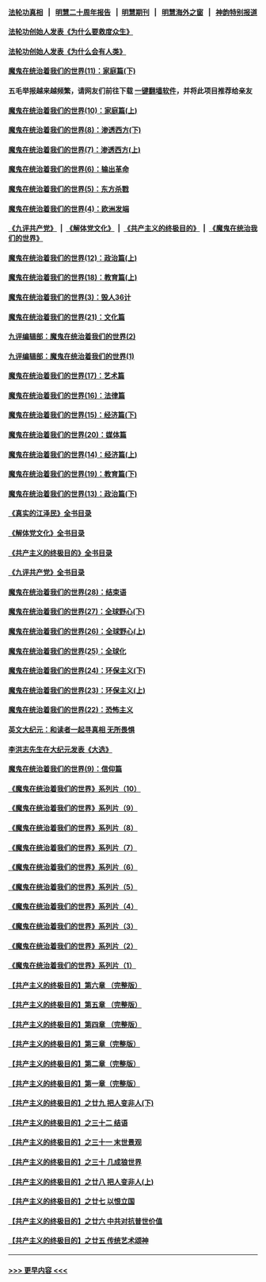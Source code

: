 #### [法轮功真相](https://github.com/gfw-breaker/truth/blob/master/README.md?t=0) &nbsp;&nbsp;|&nbsp;&nbsp; [明慧二十周年报告](https://github.com/gfw-breaker/mh-reports/blob/master/README.md?t=0) &nbsp;&nbsp;|&nbsp;&nbsp;[明慧期刊](https://github.com/gfw-breaker/mh-qikan) &nbsp;&nbsp;|&nbsp;&nbsp; [明慧海外之窗](https://github.com/gfw-breaker/mh-news/blob/master/README.md?t=0) &nbsp;&nbsp;|&nbsp;&nbsp; [神韵特别报道](https://github.com/gfw-breaker/mh-news/blob/master/shenyun.md?t=0)
#### [法轮功创始人发表《为什么要救度众生》](../pages/nsc422/n13975246.md?t=04252143) 
#### [法轮功创始人发表《为什么会有人类》](../pages/nsc422/n13912117.md?t=04252143) 
#### [魔鬼在统治着我们的世界(11)：家庭篇(下)](../pages/nsc422/n10440961.md?t=04252143) 
#### 五毛举报越来越频繁，请网友们前往下载 [一键翻墙软件](https://github.com/gfw-breaker/ssr-accounts)，并将此项目推荐给亲友
#### [魔鬼在统治着我们的世界(10)：家庭篇(上)](../pages/nsc422/n10435448.md?t=04252143) 
#### [魔鬼在统治着我们的世界(8)：渗透西方(下)](../pages/nsc422/n10429603.md?t=04252143) 
#### [魔鬼在统治着我们的世界(7)：渗透西方(上)](../pages/nsc422/n10426013.md?t=04252143) 
#### [魔鬼在统治着我们的世界(6)：输出革命](../pages/nsc422/n10421536.md?t=04252143) 
#### [魔鬼在统治着我们的世界(5)：东方杀戮](../pages/nsc422/n10417707.md?t=04252143) 
#### [魔鬼在统治着我们的世界(4)：欧洲发端](../pages/nsc422/n10414890.md?t=04252143) 
#### [《九评共产党》](https://github.com/begood0513/9ping.md/blob/master/README.md) &nbsp;|&nbsp; [《解体党文化》](../../../../jtdwh.md/blob/master/README.md)  &nbsp;|&nbsp; [《共产主义的终极目的》](../../../../gczydzjmd.md/blob/master/README.md) &nbsp;|&nbsp; [《魔鬼在统治我们的世界》](../../../../mgztzwmdsj.md/blob/master/README.md) 
#### [魔鬼在统治着我们的世界(12)：政治篇(上)](../pages/nsc422/n10444576.md?t=04252143) 
#### [魔鬼在统治着我们的世界(18)：教育篇(上)](../pages/nsc422/n10526970.md?t=04252143) 
#### [魔鬼在统治着我们的世界(3)：毁人36计](../pages/nsc422/n10411583.md?t=04252143) 
#### [魔鬼在统治着我们的世界(21)：文化篇](../pages/nsc422/n10597706.md?t=04252143) 
#### [九评编辑部：魔鬼在统治着我们的世界(2)](../pages/nsc422/n10410036.md?t=04252143) 
#### [九评编辑部：魔鬼在统治着我们的世界(1)](../pages/nsc422/n10406825.md?t=04252143) 
#### [魔鬼在统治着我们的世界(17)：艺术篇](../pages/nsc422/n10499093.md?t=04252143) 
#### [魔鬼在统治着我们的世界(16)：法律篇](../pages/nsc422/n10485969.md?t=04252143) 
#### [魔鬼在统治着我们的世界(15)：经济篇(下)](../pages/nsc422/n10469975.md?t=04252143) 
#### [魔鬼在统治着我们的世界(20)：媒体篇](../pages/nsc422/n10586579.md?t=04252143) 
#### [魔鬼在统治着我们的世界(14)：经济篇(上)](../pages/nsc422/n10457370.md?t=04252143) 
#### [魔鬼在统治着我们的世界(19)：教育篇(下)](../pages/nsc422/n10564808.md?t=04252143) 
#### [魔鬼在统治着我们的世界(13)：政治篇(下)](../pages/nsc422/n10448270.md?t=04252143) 
#### [《真实的江泽民》全书目录](../pages/nsc422/n13721399.md?t=04252143) 
#### [《解体党文化》全书目录](../pages/nsc422/n13721157.md?t=04252143) 
#### [《共产主义的终极目的》全书目录](../pages/nsc422/n13721048.md?t=04252143) 
#### [《九评共产党》全书目录](../pages/nsc422/n13708085.md?t=04252143) 
#### [魔鬼在统治着我们的世界(28)：结束语](../pages/nsc422/n10936246.md?t=04252143) 
#### [魔鬼在统治着我们的世界(27)：全球野心(下)](../pages/nsc422/n10928319.md?t=04252143) 
#### [魔鬼在统治着我们的世界(26)：全球野心(上)](../pages/nsc422/n10900318.md?t=04252143) 
#### [魔鬼在统治着我们的世界(25)：全球化](../pages/nsc422/n10788205.md?t=04252143) 
#### [魔鬼在统治着我们的世界(24)：环保主义(下)](../pages/nsc422/n10695307.md?t=04252143) 
#### [魔鬼在统治着我们的世界(23)：环保主义(上)](../pages/nsc422/n10688613.md?t=04252143) 
#### [魔鬼在统治着我们的世界(22)：恐怖主义](../pages/nsc422/n10614727.md?t=04252143) 
#### [英文大纪元：和读者一起寻真相 无所畏惧](../pages/nsc422/n12542027.md?t=04252143) 
#### [李洪志先生在大纪元发表《大选》](../pages/nsc422/n12534746.md?t=04252143) 
#### [魔鬼在统治着我们的世界(9)：信仰篇](../pages/nsc422/n10432159.md?t=04252143) 
#### [《魔鬼在统治着我们的世界》系列片（10）](../pages/nsc422/n12292670.md?t=04252143) 
#### [《魔鬼在统治着我们的世界》系列片（9）](../pages/nsc422/n12290859.md?t=04252143) 
#### [《魔鬼在统治着我们的世界》系列片（8）](../pages/nsc422/n12287445.md?t=04252143) 
#### [《魔鬼在统治着我们的世界》系列片（7）](../pages/nsc422/n12283425.md?t=04252143) 
#### [《魔鬼在统治着我们的世界》系列片（6）](../pages/nsc422/n12282314.md?t=04252143) 
#### [《魔鬼在统治着我们的世界》系列片（5）](../pages/nsc422/n12281419.md?t=04252143) 
#### [《魔鬼在统治着我们的世界》系列片（4）](../pages/nsc422/n12274024.md?t=04252143) 
#### [《魔鬼在统治着我们的世界》系列片（3）](../pages/nsc422/n12271322.md?t=04252143) 
#### [《魔鬼在统治着我们的世界》系列片（2）](../pages/nsc422/n12269049.md?t=04252143) 
#### [《魔鬼在统治着我们的世界》系列片（1）](../pages/nsc422/n12267575.md?t=04252143) 
#### [【共产主义的终极目的】第六章 （完整版）](../pages/nsc422/n11428913.md?t=04252143) 
#### [【共产主义的终极目的】第五章 （完整版）](../pages/nsc422/n11428912.md?t=04252143) 
#### [【共产主义的终极目的】第四章 （完整版）](../pages/nsc422/n11428907.md?t=04252143) 
#### [【共产主义的终极目的】第三章（完整版）](../pages/nsc422/n11428848.md?t=04252143) 
#### [【共产主义的终极目的】第二章（完整版）](../pages/nsc422/n11428831.md?t=04252143) 
#### [【共产主义的终极目的】第一章（完整版）](../pages/nsc422/n11417651.md?t=04252143) 
#### [【共产主义的终极目的】之廿九 把人变非人(下)](../pages/nsc422/n11344140.md?t=04252143) 
#### [【共产主义的终极目的】之三十二 结语](../pages/nsc422/n11360535.md?t=04252143) 
#### [【共产主义的终极目的】之三十一 末世景观](../pages/nsc422/n11351129.md?t=04252143) 
#### [【共产主义的终极目的】之三十 几成狼世界](../pages/nsc422/n11348280.md?t=04252143) 
#### [【共产主义的终极目的】之廿八 把人变非人(上)](../pages/nsc422/n11340492.md?t=04252143) 
#### [【共产主义的终极目的】之廿七 以恨立国](../pages/nsc422/n11336944.md?t=04252143) 
#### [【共产主义的终极目的】之廿六 中共对抗普世价值](../pages/nsc422/n11324785.md?t=04252143) 
#### [【共产主义的终极目的】之廿五 传统艺术颂神](../pages/nsc422/n11296396.md?t=04252143) 

----
#### [ >>> 更早内容 <<< ](../indexes/nsc422-earlier.md)
